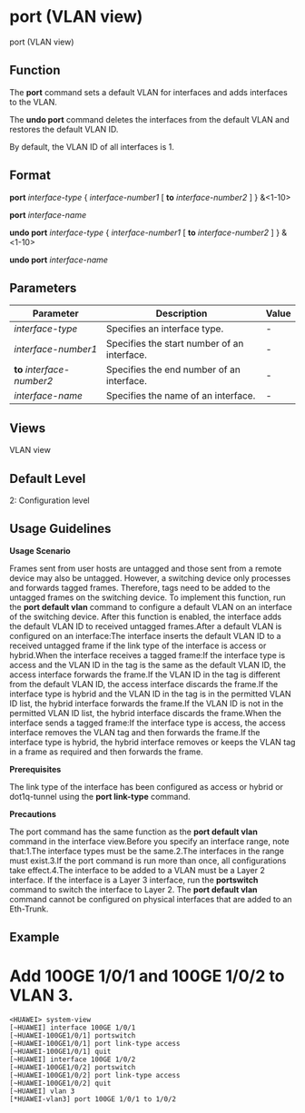 port (VLAN view)
================

port (VLAN view)

Function
--------



The **port** command sets a default VLAN for interfaces and adds interfaces to the VLAN.

The **undo port** command deletes the interfaces from the default VLAN and restores the default VLAN ID.



By default, the VLAN ID of all interfaces is 1.


Format
------

**port** *interface-type* { *interface-number1* [ **to** *interface-number2* ] } &<1-10>

**port** *interface-name*

**undo port** *interface-type* { *interface-number1* [ **to** *interface-number2* ] } &<1-10>

**undo port** *interface-name*


Parameters
----------

| Parameter | Description | Value |
| --- | --- | --- |
| *interface-type* | Specifies an interface type. | - |
| *interface-number1* | Specifies the start number of an interface. | - |
| **to** *interface-number2* | Specifies the end number of an interface. | - |
| *interface-name* | Specifies the name of an interface. | - |



Views
-----

VLAN view


Default Level
-------------

2: Configuration level


Usage Guidelines
----------------

**Usage Scenario**



Frames sent from user hosts are untagged and those sent from a remote device may also be untagged. However, a switching device only processes and forwards tagged frames. Therefore, tags need to be added to the untagged frames on the switching device. To implement this function, run the **port default vlan** command to configure a default VLAN on an interface of the switching device. After this function is enabled, the interface adds the default VLAN ID to received untagged frames.After a default VLAN is configured on an interface:The interface inserts the default VLAN ID to a received untagged frame if the link type of the interface is access or hybrid.When the interface receives a tagged frame:If the interface type is access and the VLAN ID in the tag is the same as the default VLAN ID, the access interface forwards the frame.If the VLAN ID in the tag is different from the default VLAN ID, the access interface discards the frame.If the interface type is hybrid and the VLAN ID in the tag is in the permitted VLAN ID list, the hybrid interface forwards the frame.If the VLAN ID is not in the permitted VLAN ID list, the hybrid interface discards the frame.When the interface sends a tagged frame:If the interface type is access, the access interface removes the VLAN tag and then forwards the frame.If the interface type is hybrid, the hybrid interface removes or keeps the VLAN tag in a frame as required and then forwards the frame.



**Prerequisites**



The link type of the interface has been configured as access or hybrid or dot1q-tunnel using the **port link-type** command.



**Precautions**



The port command has the same function as the **port default vlan** command in the interface view.Before you specify an interface range, note that:1.The interface types must be the same.2.The interfaces in the range must exist.3.If the port command is run more than once, all configurations take effect.4.The interface to be added to a VLAN must be a Layer 2 interface. If the interface is a Layer 3 interface, run the **portswitch** command to switch the interface to Layer 2. The **port default vlan** command cannot be configured on physical interfaces that are added to an Eth-Trunk.




Example
-------

# Add 100GE 1/0/1 and 100GE 1/0/2 to VLAN 3.
```
<HUAWEI> system-view
[~HUAWEI] interface 100GE 1/0/1
[~HUAWEI-100GE1/0/1] portswitch
[~HUAWEI-100GE1/0/1] port link-type access
[~HUAWEI-100GE1/0/1] quit
[~HUAWEI] interface 100GE 1/0/2
[~HUAWEI-100GE1/0/2] portswitch
[~HUAWEI-100GE1/0/2] port link-type access
[~HUAWEI-100GE1/0/2] quit
[~HUAWEI] vlan 3
[*HUAWEI-vlan3] port 100GE 1/0/1 to 1/0/2

```